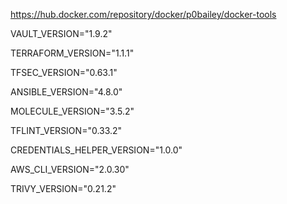 https://hub.docker.com/repository/docker/p0bailey/docker-tools

 VAULT_VERSION="1.9.2"

 TERRAFORM_VERSION="1.1.1"

 TFSEC_VERSION="0.63.1"

 ANSIBLE_VERSION="4.8.0"

 MOLECULE_VERSION="3.5.2"

 TFLINT_VERSION="0.33.2"

 CREDENTIALS_HELPER_VERSION="1.0.0"

 AWS_CLI_VERSION="2.0.30"

 TRIVY_VERSION="0.21.2"
